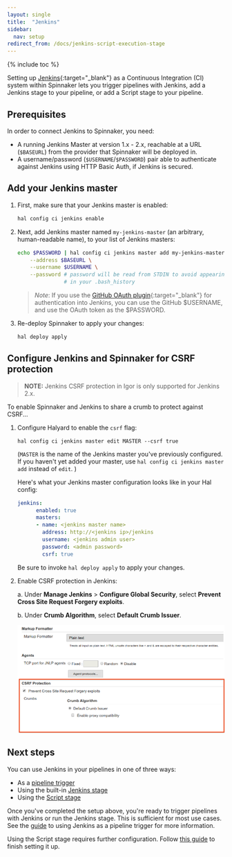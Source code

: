 ```yaml
---
layout: single
title:  "Jenkins"
sidebar:
  nav: setup
redirect_from: /docs/jenkins-script-execution-stage
---
```


{% include toc %}

Setting up [Jenkins](https://jenkins.io/){:target="\_blank"} as a Continuous
Integration (CI) system within Spinnaker lets you trigger pipelines with
Jenkins, add a Jenkins stage to your pipeline, or add a Script stage to your
pipeline.

## Prerequisites

In order to connect Jenkins to Spinnaker, you need:

*   A running Jenkins Master at version 1.x - 2.x, reachable at a URL
    (`$BASEURL`) from the provider that Spinnaker will be deployed in.
*   A username/password (`$USERNAME`/`$PASSWORD`) pair able to authenticate
    against Jenkins using HTTP Basic Auth, if Jenkins is secured.

## Add your Jenkins master

1. First, make sure that your Jenkins master is enabled:

   ```bash
   hal config ci jenkins enable
   ```

1. Next, add Jenkins master named `my-jenkins-master` (an arbitrary,
human-readable name), to your list of Jenkins masters:

   ```bash
   echo $PASSWORD | hal config ci jenkins master add my-jenkins-master \
       --address $BASEURL \
       --username $USERNAME \
       --password # password will be read from STDIN to avoid appearing
                  # in your .bash_history
   ```

   > *Note*: If you use the [GitHub OAuth
   > plugin](https://wiki.jenkins.io/display/JENKINS/GitHub+OAuth+Plugin){:target="\_blank"}
   > for authentication into Jenkins, you can use the GitHub $USERNAME, and use the
   > OAuth token as the $PASSWORD.

1. Re-deploy Spinnaker to apply your changes:

   ```bash
   hal deploy apply
   ```

## Configure Jenkins and Spinnaker for CSRF protection

> **NOTE:** Jenkins CSRF protection in Igor is only supported for Jenkins 2.x.

To enable Spinnaker and Jenkins to share a crumb to protect against CSRF...

1. Configure Halyard to enable the `csrf` flag:

    ```
    hal config ci jenkins master edit MASTER --csrf true
    ```

    (`MASTER` is the name of the Jenkins master you've previously
    configured. If you haven't yet added your master, use `hal config ci
    jenkins master add` instead of `edit`. )

    Here's what your Jenkins master configuration looks like in your Hal config:

    ```yaml
    jenkins:
          enabled: true
          masters:
          - name: <jenkins master name>
            address: http://<jenkins ip>/jenkins
            username: <jenkins admin user>
            password: <admin password>
            csrf: true
    ```

    Be sure to invoke `hal deploy apply` to apply your changes.

2. Enable CSRF protection in Jenkins:

    a. Under __Manage Jenkins__ > __Configure Global Security__, select __Prevent
    Cross Site Request Forgery exploits__.

    b. Under __Crumb Algorithm__, select __Default Crumb Issuer__.

    ![](/setup/ci/jenkins_enable_csrf.png)

## Next steps

You can use Jenkins in your pipelines in one of three ways:
*   As a [pipeline trigger](/guides/user/pipeline/triggers/jenkins/)
*   Using the built-in [Jenkins stage](/reference/pipeline/stages/#jenkins)
*   Using the [Script stage](/reference/pipeline/stages/#script)

Once you've completed the setup above, you're ready to trigger pipelines with
Jenkins or run the Jenkins stage. This is sufficient for most use cases. See
the [guide](/guides/user/pipeline/triggers/jenkins/) to using Jenkins as a
pipeline trigger for more information.

Using the Script stage requires further configuration. Follow
[this guide](/setup/features/script-stage/) to finish setting it up.
